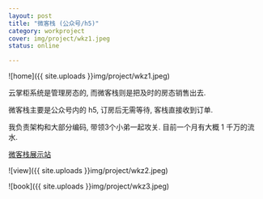 ```yaml
---
layout: post 
title: "微客栈 (公众号/h5)"
category: workproject
cover: img/project/wkz1.jpeg
status: online

---
```


![home]({{ site.uploads }}img/project/wkz1.jpeg)

云掌柜系统是管理房态的, 而微客栈则是把及时的房态销售出去. 

微客栈主要是公众号内的 h5, 订房后无需等待, 客栈直接收到订单.

我负责架构和大部分编码, 带领3个小弟一起攻关. 目前一个月有大概 1 千万的流水.

[微客栈展示站](http://wx.miot.cn/i-3920)

![view]({{ site.uploads }}img/project/wkz2.jpeg)

![book]({{ site.uploads }}img/project/wkz3.jpeg)






